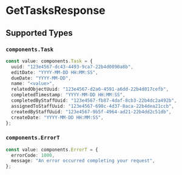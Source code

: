 # GetTasksResponse


## Supported Types

### `components.Task`

```typescript
const value: components.Task = {
  uuid: "123e4567-dc43-4493-9ca7-22b4d0090a8b",
  editDate: "YYYY-MM-DD HH:MM:SS",
  dueDate: "YYYY-MM-DD",
  name: "<value>",
  relatedObjectUuid: "123e4567-d2a6-4591-a6dd-22b4d017cefb",
  completedTimestamp: "YYYY-MM-DD HH:MM:SS",
  completedByStaffUuid: "123e4567-fb87-4daf-8cb3-22b4dc2a492b",
  assignedToStaffUuid: "123e4567-698c-4d37-8aca-22b4dea21ccb",
  createdByStaffUuid: "123e4567-9b5f-4964-ad21-22b4dd2c51db",
  createDate: "YYYY-MM-DD HH:MM:SS",
};
```

### `components.ErrorT`

```typescript
const value: components.ErrorT = {
  errorCode: 1000,
  message: "An error occurred completing your request",
};
```

